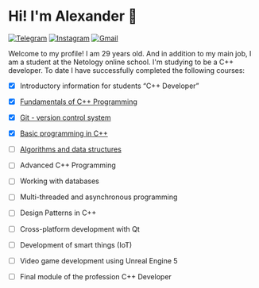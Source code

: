 # Hi! I'm Alexander 👋

[![Telegram](https://img.shields.io/badge/-telegram-red?color=blue&logo=telegram&logoColor=white)](https://t.me/Alexander_Eismont)
[![Instagram](https://img.shields.io/badge/Instagram-E4405F?&logo=instagram&logoColor=white)](https://www.instagram.com/mr_aleksandr_eismont)
[![Gmail](https://img.shields.io/badge/Gmail-D14836?&logo=gmail&logoColor=white)](mailto:alex.v.eismont@gmail.com)

Welcome to my profile! I am 29 years old. And in addition to my main job, I am a student at the Netology online school. I'm studying to be a C++ developer. To date I have successfully completed the following courses:
- [x] Introductory information for students “C++ Developer”
- [x] [Fundamentals of C++ Programming](https://github.com/Alexander-Eismont/CPP-Programming-Basics)
- [x] [Git - version control system](https://github.com/Alexander-Eismont/About-me)
- [x] [Basic programming in C++](https://github.com/Alexander-Eismont/Basic-programming-in-CPP)
- [ ] [Algorithms and data structures](https://github.com/Alexander-Eismont/Algorithms-and-data-structures)
- [ ] Advanced C++ Programming
- [ ] Working with databases
- [ ] Multi-threaded and asynchronous programming
- [ ] Design Patterns in C++
- [ ] Cross-platform development with Qt
- [ ] Development of smart things (IoT)
- [ ] Video game development using Unreal Engine 5
- [ ] Final module of the profession C++ Developer

